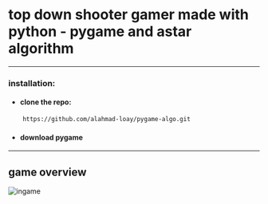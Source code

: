 # top down shooter gamer made with python - pygame and astar algorithm

---

### installation:

- #### clone the repo:
```html
    https://github.com/alahmad-loay/pygame-algo.git
```
- #### download pygame 

---

## game overview
![ingame](https://github.com/alahmad-loay/pygame-algo/assets/108299248/160c8828-2ef7-4d4b-90dc-62a930cfdee4)
